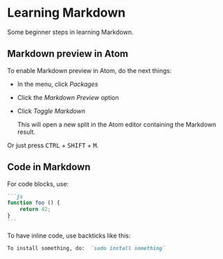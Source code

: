 # Learning Markdown
Some beginner steps in learning Markdown.

## Markdown preview in Atom

To enable Markdown preview in Atom, do the next things:

 - In the menu, click *Packages*
 - Click the *Markdown Preview* option
 - Click  *Toggle Markdown*

   This will open a new split in the Atom editor containing the Markdown result.

Or just press <kbd>CTRL</kbd> +  <kbd>SHIFT</kbd> + <kbd>M</kbd>.

##  Code in Markdown

For code blocks, use:

````md
```js
function foo () {
    return 42;
}
```
````
To have inline code, use backticks like this:

```md
To install something, do:  `sudo install something`
```
